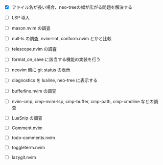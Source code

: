 - [x] ファイル名が長い場合、neo-treeの幅が広がる問題を解決する
- [ ] LSP 導入
- [ ] mason.nvim の調査
- [ ] null-ls の調査, nvim-lint, conform.nvim とかと比較
- [ ] telescope.nvim の調査
- [ ] format_on_save に該当する機能の実装を行う
- [ ] neovim 側に git status の表示
- [ ] diagnostics を lualine, neo-tree に表示する
- [ ] bufferline.nvim の調査
- [ ] nvim-cmp, cmp-nvim-lsp, cmp-buffer, cmp-path, cmp-cmdline などの調査
- [ ] LuaSnip の調査
- [ ] Comment.nvim
- [ ] todo-comments.nvim
- [ ] toggleterm.nvim
- [ ] lazygit.nvim

